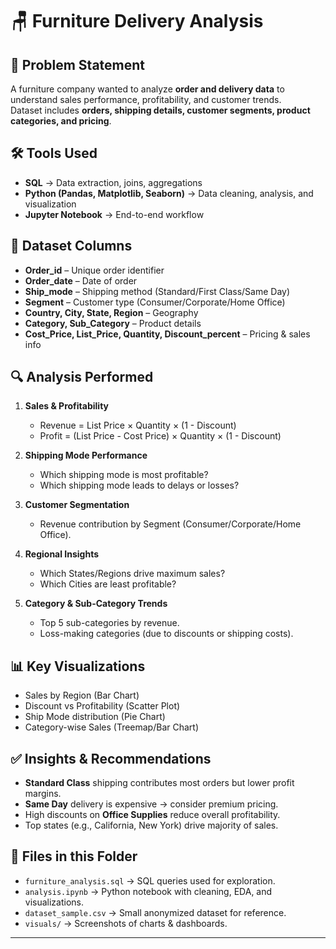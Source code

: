 # 🪑 Furniture Delivery Analysis  

## 📌 Problem Statement  
A furniture company wanted to analyze **order and delivery data** to understand sales performance, profitability, and customer trends.  
Dataset includes **orders, shipping details, customer segments, product categories, and pricing**.  

## 🛠 Tools Used  
- **SQL** → Data extraction, joins, aggregations  
- **Python (Pandas, Matplotlib, Seaborn)** → Data cleaning, analysis, and visualization  
- **Jupyter Notebook** → End-to-end workflow  

## 📂 Dataset Columns  
- **Order_id** – Unique order identifier  
- **Order_date** – Date of order  
- **Ship_mode** – Shipping method (Standard/First Class/Same Day)  
- **Segment** – Customer type (Consumer/Corporate/Home Office)  
- **Country, City, State, Region** – Geography  
- **Category, Sub_Category** – Product details  
- **Cost_Price, List_Price, Quantity, Discount_percent** – Pricing & sales info  

## 🔍 Analysis Performed  
1. **Sales & Profitability**
   - Revenue = List Price × Quantity × (1 - Discount)  
   - Profit = (List Price - Cost Price) × Quantity × (1 - Discount)  

2. **Shipping Mode Performance**
   - Which shipping mode is most profitable?  
   - Which shipping mode leads to delays or losses?  

3. **Customer Segmentation**
   - Revenue contribution by Segment (Consumer/Corporate/Home Office).  

4. **Regional Insights**
   - Which States/Regions drive maximum sales?  
   - Which Cities are least profitable?  

5. **Category & Sub-Category Trends**
   - Top 5 sub-categories by revenue.  
   - Loss-making categories (due to discounts or shipping costs).  

## 📊 Key Visualizations
- Sales by Region (Bar Chart)  
- Discount vs Profitability (Scatter Plot)  
- Ship Mode distribution (Pie Chart)  
- Category-wise Sales (Treemap/Bar Chart)  

## ✅ Insights & Recommendations
- **Standard Class** shipping contributes most orders but lower profit margins.  
- **Same Day** delivery is expensive → consider premium pricing.  
- High discounts on **Office Supplies** reduce overall profitability.  
- Top states (e.g., California, New York) drive majority of sales.  

## 📁 Files in this Folder
- `furniture_analysis.sql` → SQL queries used for exploration.  
- `analysis.ipynb` → Python notebook with cleaning, EDA, and visualizations.  
- `dataset_sample.csv` → Small anonymized dataset for reference.  
- `visuals/` → Screenshots of charts & dashboards.  

---

